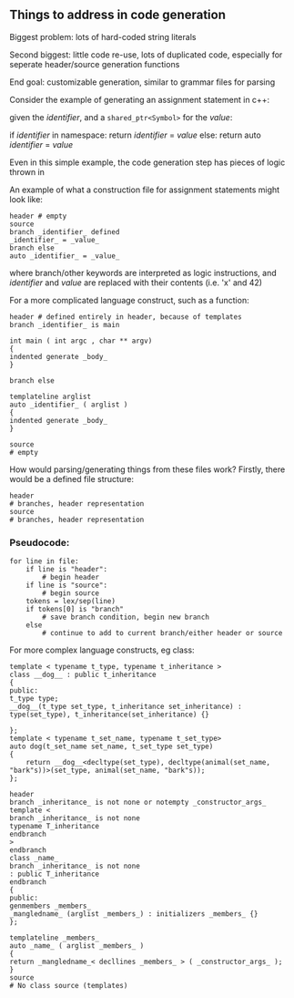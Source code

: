 ## Things to address in code generation

Biggest problem: lots of hard-coded string literals

Second biggest: little code re-use, lots of duplicated code, especially for seperate header/source generation functions

End goal: customizable generation, similar to grammar files for parsing

Consider the example of generating an assignment statement in c++:

given the _identifier_, and a `shared_ptr<Symbol>` for the _value_:

if _identifier_ in namespace:
return _identifier_ = _value_
else:
return auto _identifier_ = _value_

Even in this simple example, the code generation step has pieces of logic thrown in

An example of what a construction file for assignment statements might look like:

```
header # empty
source
branch _identifier_ defined
_identifier_ = _value_
branch else
auto _identifier_ = _value_
```

where branch/other keywords are interpreted as logic instructions, and _identifier_ and _value_ are replaced with their contents (i.e. 'x' and 42)

For a more complicated language construct, such as a function:

```
header # defined entirely in header, because of templates
branch _identifier_ is main

int main ( int argc , char ** argv)
{
indented generate _body_
}

branch else

templateline arglist 
auto _identifier_ ( arglist ) 
{
indented generate _body_
}

source
# empty
```

How would parsing/generating things from these files work?
Firstly, there would be a defined file structure:

```
header
# branches, header representation
source
# branches, header representation
```

### Pseudocode:

```
for line in file:
    if line is "header":
        # begin header
    if line is "source":
        # begin source
    tokens = lex/sep(line)
    if tokens[0] is "branch"
        # save branch condition, begin new branch
    else
        # continue to add to current branch/either header or source
```

For more complex language constructs, eg class:

```
template < typename t_type, typename t_inheritance >
class __dog__ : public t_inheritance
{
public:
t_type type;
__dog__(t_type set_type, t_inheritance set_inheritance) : type(set_type), t_inheritance(set_inheritance) {}

};
template < typename t_set_name, typename t_set_type>
auto dog(t_set_name set_name, t_set_type set_type)
{
    return __dog__<decltype(set_type), decltype(animal(set_name, "bark"s))>(set_type, animal(set_name, "bark"s));
};
```

```
header
branch _inheritance_ is not none or notempty _constructor_args_
template < 
branch _inheritance_ is not none
typename T_inheritance
endbranch
>
endbranch
class _name_ 
branch _inheritance_ is not none
: public T_inheritance
endbranch
{
public:
genmembers _members_
_mangledname_ (arglist _members_) : initializers _members_ {}
};

templateline _members_
auto _name_ ( arglist _members_ )
{
return _mangledname_< decllines _members_ > ( _constructor_args_ );
}
source
# No class source (templates)
```
